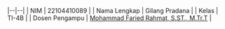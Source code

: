 
|--|--|
| NIM | 22104410089 |
| Nama Lengkap | Gilang Pradana |
| Kelas | TI-4B |
| Dosen Pengampu | [Mohammad Faried Rahmat, S.ST., M.Tr.T](https://github.com/fariedrahmat) |
